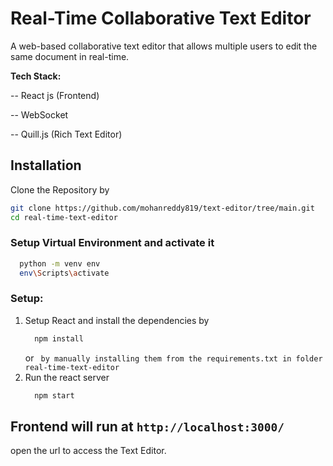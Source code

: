 # Real-Time Collaborative Text Editor
A web-based collaborative text editor that allows multiple users to edit the same document in real-time.

**Tech Stack:**

-- React js (Frontend)

-- WebSocket

-- Quill.js (Rich Text Editor)


## Installation
Clone the Repository by 
```bash
git clone https://github.com/mohanreddy819/text-editor/tree/main.git
cd real-time-text-editor
```
### Setup Virtual Environment and activate it
```bash
  python -m venv env
  env\Scripts\activate
```
### Setup:
1. Setup React and install the dependencies by 
   ```bash
     npm install
   ```
   or ``` by manually installing them from the requirements.txt in folder real-time-text-editor``` 
2. Run the react server
   ```bash
     npm start
   ```
## Frontend will run at ``` http://localhost:3000/ ``` 
open the url to access the Text Editor.
